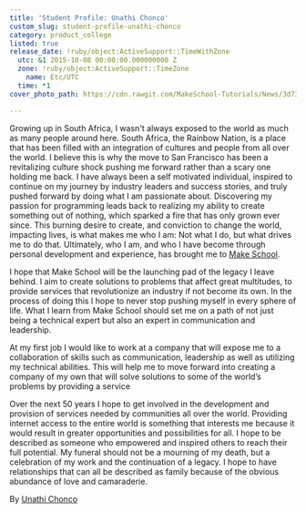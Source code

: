 ```yaml
---
title: 'Student Profile: Unathi Chonco'
custom_slug: student-profile-unathi-chonco
category: product_college
listed: true
release_date: !ruby/object:ActiveSupport::TimeWithZone
  utc: &1 2015-10-08 00:00:00.000000000 Z
  zone: !ruby/object:ActiveSupport::TimeZone
    name: Etc/UTC
  time: *1
cover_photo_path: https://cdn.rawgit.com/MakeSchool-Tutorials/News/3d7325e9a273f2ec394e7b532b62e0f508c223ad//84ba4314-e124-468a-92fe-18ad03e05a23/cover_photo.jpeg

---
```

Growing up in South Africa, I wasn't always exposed to the world as much as many people around here. South Africa, the Rainbow Nation, is a place that has been filled with an integration of cultures and people from all over the world. I believe this is why the move to San Francisco has been a revitalizing culture shock pushing me forward rather than a scary one holding me back. I have always been a self motivated individual, inspired to continue on my journey by industry leaders and success stories, and truly pushed forward by doing what I am passionate about. Discovering my passion for programming leads back to realizing my ability to create something out of nothing, which sparked a fire that has only grown ever since. This burning desire to create, and conviction to change the world, impacting lives, is what makes me who I am: Not what I do, but what drives me to do that. Ultimately, who I am, and who I have become through personal development and experience, has brought me to [Make School](http://makeschool.com). 

I hope that Make School will be the launching pad of the legacy I leave behind. I aim to create solutions to problems that affect great multitudes, to provide services that revolutionize an industry if not become its own. In the process of doing this I hope to never stop pushing myself in every sphere of life. What I learn from Make School should set me on a path of not just being a technical expert but also an expert in communication and leadership.

At my first job I would like to work at a company that will expose me to a collaboration of skills such as communication, leadership as well as utilizing my technical abilities. This will help me to move forward into creating a company of my own that will solve solutions to some of the world’s  problems by providing a service 

Over the next 50 years I hope to get involved in the development and provision of services needed by communities all over the world. Providing internet access to the entire world is something that interests me because it would result in greater opportunities and possibilities for all. I hope to be described as someone who empowered and inspired others to reach their full potential. My funeral should not be a mourning of my death, but a celebration of my work and the continuation of a legacy. I hope to have relationships that can all be described as family because of the obvious abundance of love and camaraderie.

By [Unathi Chonco](https://www.linkedin.com/in/unathichonco)
